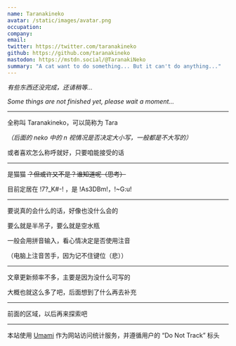 ```yaml
---
name: Taranakineko
avatar: /static/images/avatar.png
occupation:
company:
email:
twitter: https://twitter.com/taranakineko
github: https://github.com/taranakineko
mastodon: https://mstdn.social/@TaranakiNeko
summary: "A cat want to do something... But it can't do anything..."
---
```


*有些东西还没完成，还请稍等...*

*Some things are not finished yet, please wait a moment...*

---

全称叫 Taranakineko，可以简称为 Tara

*（后面的 neko 中的 n 视情况是否决定大小写，一般都是不大写的）*

或者喜欢怎么称呼就好，只要咱能接受的话

---

是猫猫 ~~？但或许又不是？谁知道呢（思考）~~

目前定居在 !7?_K#-! ，是 !As3DBm!，!~G:u!

---

要说真的会什么的话，好像也没什么会的

要么就是半吊子，要么就是空水瓶

一般会用拼音输入，看心情决定是否使用注音

（电脑上注音苦手，因为记不住键位（悲））

---

文章更新频率不多，主要是因为没什么可写的

大概也就这么多了吧，后面想到了什么再去补充

---

前面的区域，以后再来探索吧

---

本站使用 [Umami](https://umami.is/) 作为网站访问统计服务，并遵循用户的 “Do Not Track” 标头